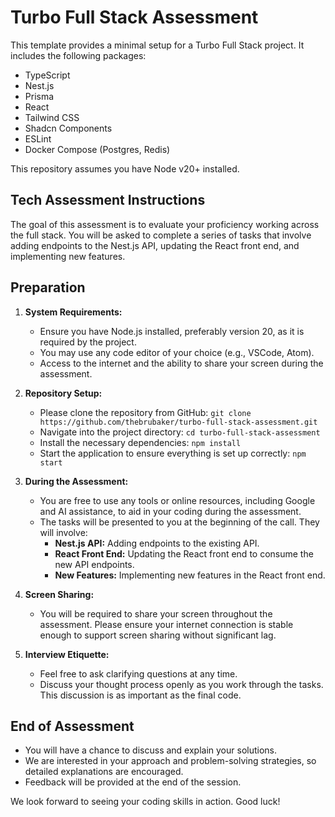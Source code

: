 # Turbo Full Stack Assessment

This template provides a minimal setup for a Turbo Full Stack project. It
includes the following packages:

- TypeScript
- Nest.js
- Prisma
- React
- Tailwind CSS
- Shadcn Components
- ESLint
- Docker Compose (Postgres, Redis)

This repository assumes you have Node v20+ installed.

## Tech Assessment Instructions

The goal of this assessment is to evaluate your proficiency working across the
full stack. You will be asked to complete a series of tasks that involve
adding endpoints to the Nest.js API, updating the React front end, and
implementing new features.

## Preparation

1. **System Requirements:**
   - Ensure you have Node.js installed, preferably version 20, as it is required by the project.
   - You may use any code editor of your choice (e.g., VSCode, Atom).
   - Access to the internet and the ability to share your screen during the assessment.

2. **Repository Setup:**
   - Please clone the repository from GitHub:
     `git clone https://github.com/thebrubaker/turbo-full-stack-assessment.git`
   - Navigate into the project directory:
     `cd turbo-full-stack-assessment`
   - Install the necessary dependencies:
     `npm install`
   - Start the application to ensure everything is set up correctly:
     `npm start`

3. **During the Assessment:**
   - You are free to use any tools or online resources, including Google and AI assistance, to aid in your coding during the assessment.
   - The tasks will be presented to you at the beginning of the call. They will involve:
      - **Nest.js API:** Adding endpoints to the existing API.
      - **React Front End:** Updating the React front end to consume the new API
      endpoints.
      - **New Features:** Implementing new features in the React front end.

4. **Screen Sharing:**
   - You will be required to share your screen throughout the assessment. Please ensure your internet connection is stable enough to support screen sharing without significant lag.

5. **Interview Etiquette:**
   - Feel free to ask clarifying questions at any time.
   - Discuss your thought process openly as you work through the tasks. This discussion is as important as the final code.

## End of Assessment

- You will have a chance to discuss and explain your solutions.
- We are interested in your approach and problem-solving strategies, so detailed explanations are encouraged.
- Feedback will be provided at the end of the session.

We look forward to seeing your coding skills in action. Good luck!